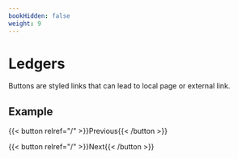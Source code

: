 ```yaml
---
bookHidden: false
weight: 9
---
```


# Ledgers

Buttons are styled links that can lead to local page or external link.

## Example

{{< button relref="/" >}}Previous{{< /button >}}

{{< button relref="/" >}}Next{{< /button >}}
